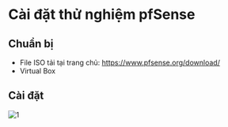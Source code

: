# Cài đặt thử nghiệm pfSense
## Chuẩn bị
- File ISO tải tại trang chủ: https://www.pfsense.org/download/
- Virtual Box

## Cài đặt
![1](https://github.com/phamngocsonls/SVTT/blob/phamngocsonls/SONPN/pfSense/image/1.png?raw=true)
